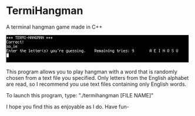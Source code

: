 # TermiHangman
A terminal hangman game made in C++

![preview pic](https://raw.githubusercontent.com/Dakostu/TermiHangman/master/preview.png)

This program allows you to play hangman with a word that is randomly chosen from a text file you specified. 
Only letters from the English alphabet are read, so I recommend you use text files containing only English words.

To launch this program, type: "./termihangman [FILE NAME]"

I hope you find this as enjoyable as I do. Have fun-
